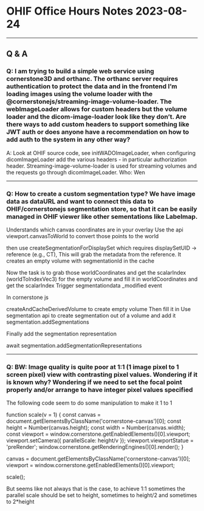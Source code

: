 # OHIF Office Hours Notes 2023-08-24

---

## Q & A

### Q: I am trying to build a simple web service using cornerstone3D and orthanc. The orthanc server requires authentication to protect the data and in the frontend I’m loading images using the volume loader with the @cornerstonejs/streaming-image-volume-loader. The webImageLoader allows for custom headers but the volume loader and the dicom-image-loader look like they don’t. Are there ways to add custom headers to support something like JWT auth or does anyone have a recommendation on how to add auth to the system in any other way?

A: Look at OHIF source code, see initWADOImageLoader, when configuring dicomImageLoader add the various headers - in particular authorization header. Streaming-image-volume-loader is used for streaming volumes and the requests go through dicomImageLoader.
Who: Wen

---

### Q: How to create a custom segmentation type? We have image data as dataURL and want to connect this data to OHIF/cornerstonejs segmentation store, so that it can be easily managed in OHIF viewer like other sementations like Labelmap.

Understands which canvas coordinates are in your overlay
Use the api viewport.canvasToWorld to convert those points to the world

then use createSegmentationForDisplaySet which requires displaySetUID -> reference (e.g., CT), This will grab the metadata from the reference. It creates an empty volume with segmentationId in the cache

Now the task is to grab those worldCoordinates and get the scalarIndex (worldToIndexVec3) for the empty volume and fill it in worldCoordinates and get the scalarIndex
Trigger segmentationdata \_modified event

In cornerstone js

createAndCacheDerivedVolume to create empty volume
Then fill it in
Use segmentation api to create segmentation out of a volume and add it
segmentation.addSegmentations

Finally add the segmentation representation

await segmentation.addSegmentationRepresentations

---

### Q: BW: Image quality is quite poor at 1:1 (1 image pixel to 1 screen pixel) view with contrasting pixel values. Wondering if it is known why? Wondering if we need to set the focal point properly and/or arrange to have integer pixel values specified

The following code seem to do some manipulation to make it 1 to 1

function scale(v = 1) {
const canvas = document.getElementsByClassName('cornerstone-canvas')[0];
const height = Number(canvas.height);
const width = Number(canvas.width);
const viewport = window.cornerstone.getEnabledElements()[0].viewport;
viewport.setCamera({ parallelScale: height/v });
viewport.viewportStatue = 'preRender';
window.cornerstone.getRenderingEngines()[0].render();
}

canvas = document.getElementsByClassName('cornerstone-canvas')[0];
viewport = window.cornerstone.getEnabledElements()[0].viewport;

scale();

But seems like not always that is the case, to achieve 1:1 sometimes the parallel scale should be set to height, sometimes to height/2 and sometimes to 2\*height
